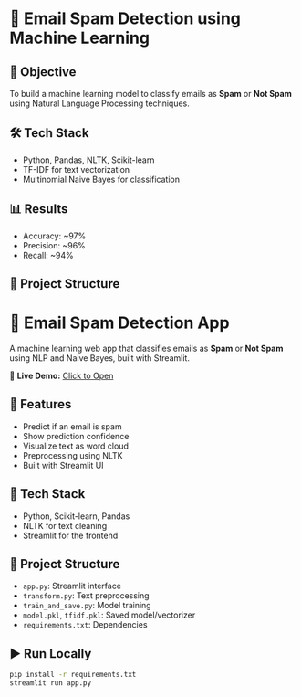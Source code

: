 # 📧 Email Spam Detection using Machine Learning

## 🎯 Objective
To build a machine learning model to classify emails as **Spam** or **Not Spam** using Natural Language Processing techniques.

## 🛠️ Tech Stack
- Python, Pandas, NLTK, Scikit-learn
- TF-IDF for text vectorization
- Multinomial Naive Bayes for classification

## 📊 Results
- Accuracy: ~97%
- Precision: ~96%
- Recall: ~94%

## 📁 Project Structure



# 📧 Email Spam Detection App

A machine learning web app that classifies emails as **Spam** or **Not Spam** using NLP and Naive Bayes, built with Streamlit.

🔗 **Live Demo:** [Click to Open](https://email-spam-detector-bqycpm2xoznmcmdsqp7vj4.streamlit.app/)

## 🚀 Features
- Predict if an email is spam
- Show prediction confidence
- Visualize text as word cloud
- Preprocessing using NLTK
- Built with Streamlit UI

## 🧠 Tech Stack
- Python, Scikit-learn, Pandas
- NLTK for text cleaning
- Streamlit for the frontend

## 📁 Project Structure
- `app.py`: Streamlit interface
- `transform.py`: Text preprocessing
- `train_and_save.py`: Model training
- `model.pkl`, `tfidf.pkl`: Saved model/vectorizer
- `requirements.txt`: Dependencies

## ▶️ Run Locally
```bash
pip install -r requirements.txt
streamlit run app.py

